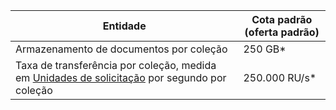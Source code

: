 
|Entidade|Cota padrão (oferta padrão)|
|---|---|
|Armazenamento de documentos por coleção|250 GB*|
|Taxa de transferência por coleção, medida em [Unidades de solicitação](../articles/documentdb/documentdb-request-units.md) por segundo por coleção|250.000 RU/s*|



<!--HONumber=Nov16_HO4-->


